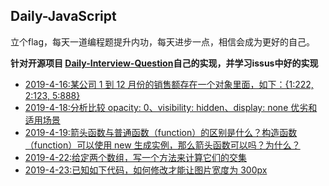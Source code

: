 ## Daily-JavaScript

立个flag，每天一道编程题提升内功，每天进步一点，相信会成为更好的自己。

**针对开源项目 [Daily-Interview-Question](https://github.com/Advanced-Frontend/Daily-Interview-Question)自己的实现，并学习issus中好的实现**

- [2019-4-16:某公司 1 到 12 月份的销售额存在一个对象里面，如下：{1:222, 2:123, 5:888}](./fighting/4-16.md)
- [2019-4-18:分析比较 opacity: 0、visibility: hidden、display: none 优劣和适用场景](./fighting/4-18.md)
- [2019-4-19:箭头函数与普通函数（function）的区别是什么？构造函数（function）可以使用 new 生成实例，那么箭头函数可以吗？为什么？](./fighting/4-19.md)
- [2019-4-22:给定两个数组，写一个方法来计算它们的交集](./fighting/4-22.md)
- [2019-4-23:已知如下代码，如何修改才能让图片宽度为 300px](./fighting/4-23.md)